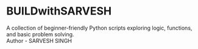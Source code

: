 # BUILDwithSARVESH
A collection of beginner-friendly Python scripts exploring logic, functions, and basic problem solving.
<br>
Author - SARVESH SINGH
